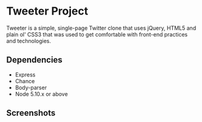 # Tweeter Project

Tweeter is a simple, single-page Twitter clone that uses jQuery, HTML5 and plain ol' CSS3 that was used to get comfortable with front-end practices and technologies.

## Dependencies

- Express
- Chance
- Body-parser
- Node 5.10.x or above

## Screenshots

